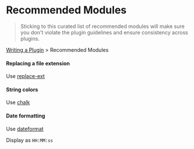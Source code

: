 # Recommended Modules

> Sticking to this curated list of recommended modules will make sure you don't 
  violate the plugin guidelines and ensure consistency across plugins.

[Writing a Plugin](README.md) > Recommended Modules

#### Replacing a file extension

Use [replace-ext](https://github.com/gulpjs/replace-ext)

#### String colors

Use [chalk](https://github.com/chalk/chalk)

#### Date formatting

Use [dateformat](https://github.com/felixge/node-dateformat)

Display as `HH:MM:ss`

